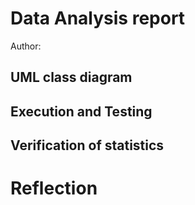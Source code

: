 # Data Analysis report
Author: 

## UML class diagram

## Execution and Testing

## Verification of statistics

# Reflection

